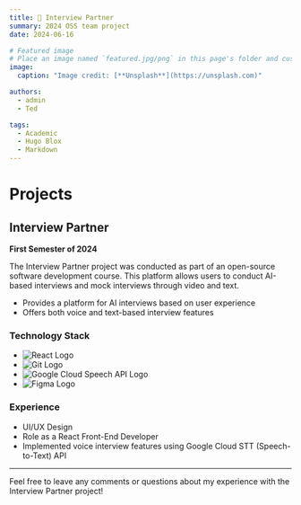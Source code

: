 ```yaml
---
title: 👋 Interview Partner
summary: 2024 OSS team project
date: 2024-06-16

# Featured image
# Place an image named `featured.jpg/png` in this page's folder and customize its options here.
image:
  caption: "Image credit: [**Unsplash**](https://unsplash.com)"

authors:
  - admin
  - Ted

tags:
  - Academic
  - Hugo Blox
  - Markdown
---
```


# Projects

## Interview Partner

**First Semester of 2024**

The Interview Partner project was conducted as part of an open-source software development course. This platform allows users to conduct AI-based interviews and mock interviews through video and text.

- Provides a platform for AI interviews based on user experience
- Offers both voice and text-based interview features

### Technology Stack

- ![React Logo](https://img.shields.io/badge/React-20232A?style=for-the-badge&logo=react&logoColor=61DAFB)
- ![Git Logo](https://img.shields.io/badge/Git-F05032?style=for-the-badge&logo=git&logoColor=white)
- ![Google Cloud Speech API Logo](https://img.shields.io/badge/Google%20Cloud%20Speech%20API-4285F4?style=for-the-badge&logo=google-cloud&logoColor=white)
- ![Figma Logo](https://img.shields.io/badge/Figma-F24E1E?style=for-the-badge&logo=figma&logoColor=white)

### Experience

- UI/UX Design
- Role as a React Front-End Developer
- Implemented voice interview features using Google Cloud STT (Speech-to-Text) API

---

Feel free to leave any comments or questions about my experience with the Interview Partner project!
